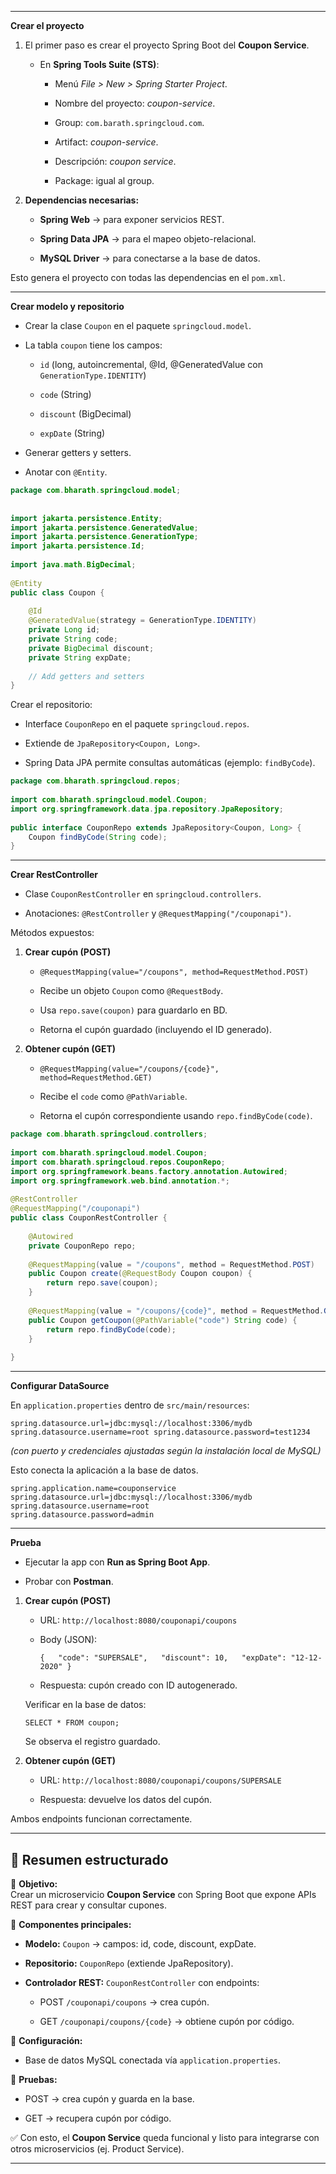 
---

**Crear el proyecto**

1. El primer paso es crear el proyecto Spring Boot del **Coupon Service**.
    
    - En **Spring Tools Suite (STS)**:
        
        - Menú _File > New > Spring Starter Project_.
            
        - Nombre del proyecto: _coupon-service_.
            
        - Group: `com.barath.springcloud.com`.
            
        - Artifact: _coupon-service_.
            
        - Descripción: _coupon service_.
            
        - Package: igual al group.
            
2. **Dependencias necesarias:**
    
    - **Spring Web** → para exponer servicios REST.
        
    - **Spring Data JPA** → para el mapeo objeto-relacional.
        
    - **MySQL Driver** → para conectarse a la base de datos.
        

Esto genera el proyecto con todas las dependencias en el `pom.xml`.

---

**Crear modelo y repositorio**

- Crear la clase `Coupon` en el paquete `springcloud.model`.
    
- La tabla `coupon` tiene los campos:
    
    - `id` (long, autoincremental, @Id, @GeneratedValue con `GenerationType.IDENTITY`)
        
    - `code` (String)
        
    - `discount` (BigDecimal)
        
    - `expDate` (String)
        
- Generar getters y setters.
    
- Anotar con `@Entity`.
    

```java
package com.bharath.springcloud.model;  
  
  
import jakarta.persistence.Entity;  
import jakarta.persistence.GeneratedValue;  
import jakarta.persistence.GenerationType;  
import jakarta.persistence.Id;  
  
import java.math.BigDecimal;  
  
@Entity  
public class Coupon {  
  
    @Id  
    @GeneratedValue(strategy = GenerationType.IDENTITY)  
    private Long id;  
    private String code;  
    private BigDecimal discount;  
    private String expDate;  
  
    // Add getters and setters
}
```


Crear el repositorio:

- Interface `CouponRepo` en el paquete `springcloud.repos`.
    
- Extiende de `JpaRepository<Coupon, Long>`.
    
- Spring Data JPA permite consultas automáticas (ejemplo: `findByCode`).
    

```java
package com.bharath.springcloud.repos;  
  
import com.bharath.springcloud.model.Coupon;  
import org.springframework.data.jpa.repository.JpaRepository;  
  
public interface CouponRepo extends JpaRepository<Coupon, Long> {  
    Coupon findByCode(String code);  
}
```

---

**Crear RestController**

- Clase `CouponRestController` en `springcloud.controllers`.
    
- Anotaciones: `@RestController` y `@RequestMapping("/couponapi")`.
    

Métodos expuestos:

1. **Crear cupón (POST)**
    
    - `@RequestMapping(value="/coupons", method=RequestMethod.POST)`
        
    - Recibe un objeto `Coupon` como `@RequestBody`.
        
    - Usa `repo.save(coupon)` para guardarlo en BD.
        
    - Retorna el cupón guardado (incluyendo el ID generado).
        
2. **Obtener cupón (GET)**
    
    - `@RequestMapping(value="/coupons/{code}", method=RequestMethod.GET)`
        
    - Recibe el `code` como `@PathVariable`.
        
    - Retorna el cupón correspondiente usando `repo.findByCode(code)`.
        

```java
package com.bharath.springcloud.controllers;  
  
import com.bharath.springcloud.model.Coupon;  
import com.bharath.springcloud.repos.CouponRepo;  
import org.springframework.beans.factory.annotation.Autowired;  
import org.springframework.web.bind.annotation.*;  
  
@RestController  
@RequestMapping("/couponapi")  
public class CouponRestController {  
  
    @Autowired  
    private CouponRepo repo;  
  
    @RequestMapping(value = "/coupons", method = RequestMethod.POST)  
    public Coupon create(@RequestBody Coupon coupon) {  
        return repo.save(coupon);  
    }  
  
    @RequestMapping(value = "/coupons/{code}", method = RequestMethod.GET)  
    public Coupon getCoupon(@PathVariable("code") String code) {  
        return repo.findByCode(code);  
    }  
  
}
```

---

**Configurar DataSource**

En `application.properties` dentro de `src/main/resources`:

`spring.datasource.url=jdbc:mysql://localhost:3306/mydb spring.datasource.username=root spring.datasource.password=test1234`

_(con puerto y credenciales ajustadas según la instalación local de MySQL)_

Esto conecta la aplicación a la base de datos.

```properties
spring.application.name=couponservice  
spring.datasource.url=jdbc:mysql://localhost:3306/mydb  
spring.datasource.username=root  
spring.datasource.password=admin
```

---

**Prueba**

- Ejecutar la app con **Run as Spring Boot App**.
    
- Probar con **Postman**.
    

1. **Crear cupón (POST)**
    
    - URL: `http://localhost:8080/couponapi/coupons`
        
    - Body (JSON):
        
        `{   "code": "SUPERSALE",   "discount": 10,   "expDate": "12-12-2020" }`
        
    - Respuesta: cupón creado con ID autogenerado.
        
    
    Verificar en la base de datos:
    
    `SELECT * FROM coupon;`
    
    Se observa el registro guardado.
    
2. **Obtener cupón (GET)**
    
    - URL: `http://localhost:8080/couponapi/coupons/SUPERSALE`
        
    - Respuesta: devuelve los datos del cupón.
        

Ambos endpoints funcionan correctamente.

---

## 📝 Resumen estructurado

🔹 **Objetivo:**  
Crear un microservicio **Coupon Service** con Spring Boot que expone APIs REST para crear y consultar cupones.

🔹 **Componentes principales:**

- **Modelo:** `Coupon` → campos: id, code, discount, expDate.
    
- **Repositorio:** `CouponRepo` (extiende JpaRepository).
    
- **Controlador REST:** `CouponRestController` con endpoints:
    
    - POST `/couponapi/coupons` → crea cupón.
        
    - GET `/couponapi/coupons/{code}` → obtiene cupón por código.
        

🔹 **Configuración:**

- Base de datos MySQL conectada vía `application.properties`.
    

🔹 **Pruebas:**

- POST → crea cupón y guarda en la base.
    
- GET → recupera cupón por código.
    

✅ Con esto, el **Coupon Service** queda funcional y listo para integrarse con otros microservicios (ej. Product Service).

---